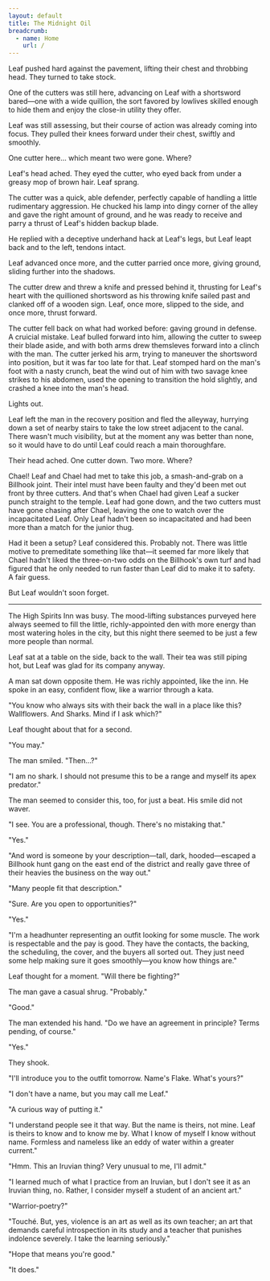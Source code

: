 ```yaml
---
layout: default
title: The Midnight Oil
breadcrumb:
  - name: Home
    url: /
---
```

Leaf pushed hard against the pavement, lifting their chest and throbbing head. They turned to take stock.

One of the cutters was still here, advancing on Leaf with a shortsword bared—one with a wide quillion, the sort favored by lowlives skilled enough to hide them and enjoy the close-in utility they offer.

Leaf was still assessing, but their course of action was already coming into focus. They pulled their knees forward under their chest, swiftly and smoothly.

One cutter here... which meant two were gone. Where?

Leaf's head ached. They eyed the cutter, who eyed back from under a greasy mop of brown hair. Leaf sprang.

The cutter was a quick, able defender, perfectly capable of handling a little rudimentary aggression. He chucked his lamp into dingy corner of the alley and gave the right amount of ground, and he was ready to receive and parry a thrust of Leaf's hidden backup blade.

He replied with a deceptive underhand hack at Leaf's legs, but Leaf leapt back and to the left, tendons intact.

Leaf advanced once more, and the cutter parried once more, giving ground, sliding further into the shadows.

The cutter drew and threw a knife and pressed behind it, thrusting for Leaf's heart with the quillioned shortsword as his throwing knife sailed past and clanked off of a wooden sign. Leaf, once more, slipped to the side, and once more, thrust forward.

The cutter fell back on what had worked before: gaving ground in defense. A cruicial mistake. Leaf bulled forward into him, allowing the cutter to sweep their blade aside, and with both arms drew themsleves forward into a clinch with the man. The cutter jerked his arm, trying to maneuver the shortsword into position, but it was far too late for that. Leaf stomped hard on the man's foot with a nasty crunch, beat the wind out of him with two savage knee strikes to his abdomen, used the opening to transition the hold slightly, and crashed a knee into the man's head.

Lights out.

Leaf left the man in the recovery position and fled the alleyway, hurrying down a set of nearby stairs to take the low street adjacent to the canal. There wasn't much visibility, but at the moment any was better than none, so it would have to do until Leaf could reach a main thoroughfare.

Their head ached. One cutter down. Two more. Where?

Chael! Leaf and Chael had met to take this job, a smash-and-grab on a Billhook joint. Their intel must have been faulty and they'd been met out front by three cutters. And that's when Chael had given Leaf a sucker punch straight to the temple. Leaf had gone down, and the two cutters must have gone chasing after Chael, leaving the one to watch over the incapacitated Leaf. Only Leaf hadn't been so incapacitated and had been more than a match for the junior thug.

Had it been a setup? Leaf considered this. Probably not. There was little motive to premeditate something like that—it seemed far more likely that Chael hadn't liked the three-on-two odds on the Billhook's own turf and had figured that he only needed to run faster than Leaf did to make it to safety. A fair guess.

But Leaf wouldn't soon forget.

---

The High Spirits Inn was busy. The mood-lifting substances purveyed here always seemed to fill the little, richly-appointed den with more energy than most watering holes in the city, but this night there seemed to be just a few more people than normal.

Leaf sat at a table on the side, back to the wall. Their tea was still piping hot, but Leaf was glad for its company anyway.

A man sat down opposite them. He was richly appointed, like the inn. He spoke in an easy, confident flow, like a warrior through a kata.

"You know who always sits with their back the wall in a place like this? Wallflowers. And Sharks. Mind if I ask which?"

Leaf thought about that for a second.

"You may."

The man smiled. "Then...?"

"I am no shark. I should not presume this to be a range and myself its apex predator."

The man seemed to consider this, too, for just a beat. His smile did not waver.

"I see. You are a professional, though. There's no mistaking that."

"Yes."

"And word is someone by your description—tall, dark, hooded—escaped a Billhook hunt gang on the east end of the district and really gave three of their heavies the business on the way out."

"Many people fit that description."

"Sure. Are you open to opportunities?"

"Yes."

"I'm a headhunter representing an outfit looking for some muscle. The work is respectable and the pay is good. They have the contacts, the backing, the scheduling, the cover, and the buyers all sorted out. They just need some help making sure it goes smoothly—you know how things are."

Leaf thought for a moment. "Will there be fighting?"

The man gave a casual shrug. "Probably."

"Good."

The man extended his hand. "Do we have an agreement in principle? Terms pending, of course."

"Yes."

They shook.

"I'll introduce you to the outfit tomorrow. Name's Flake. What's yours?"

"I don't have a name, but you may call me Leaf."

"A curious way of putting it."

"I understand people see it that way. But the name is theirs, not mine. Leaf is theirs to know and to know me by. What I know of myself I know without name. Formless and nameless like an eddy of water within a greater current."

"Hmm. This an Iruvian thing? Very unusual to me, I'll admit."

"I learned much of what I practice from an Iruvian, but I don't see it as an Iruvian thing, no. Rather, I consider myself a student of an ancient art."

"Warrior-poetry?"

"Touché. But, yes, violence is an art as well as its own teacher; an art that demands careful introspection in its study and a teacher that punishes indolence severely. I take the learning seriously."

"Hope that means you're good."

"It does."
